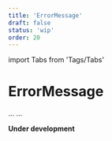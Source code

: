 ```yaml
---
title: 'ErrorMessage'
draft: false
status: 'wip'
order: 20
---
```


import Tabs from 'Tags/Tabs'

# ErrorMessage

<Tabs>
  <Tabs.Content title="Info" selected>
    ...
  </Tabs.Content>
  <Tabs.Content title="Details" disabled>
  ...
  </Tabs.Content>
</Tabs>

**Under development**
